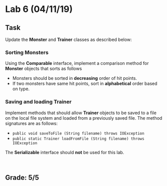 # Lab 6 (04/11/19)

## Task
Update the **Monster** and **Trainer** classes as described below:

### Sorting Monsters
Using the **Comparable** interface, implement a comparison method for **Monster** objects that sorts as follows
* Monsters should be sorted in **decreasing** order of hit points.
* If two monsters have same hit points, sort in **alphabetical** order based on type.

### Saving and loading Trainer
Implement methods that should allow **Trainer** objects to be saved to a file on the local file system and loaded from a previously saved file. The method signatures are as follows:
* `public void saveToFile (String filename) throws IOException`
* `public static Trainer loadFromFile (String filename) throws IOException`

The **Serializable** interface should **not** be used for this lab.

<br>

## Grade: 5/5